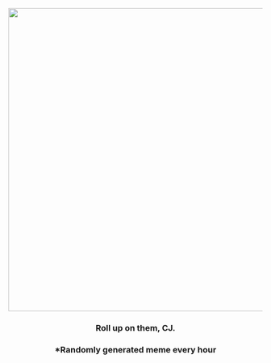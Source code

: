 <p align="center">
        <img src="https://i.redd.it/vvt7jplk0mm91.png" width="600" height="600">
        </p>
        <h3 align="center">Roll up on them, CJ.</h3>
        <h3 align="center">*Randomly generated meme every hour</h3>
    